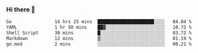 ### Hi there 👋

<!--
**yeya24/yeya24** is a ✨ _special_ ✨ repository because its `README.md` (this file) appears on your GitHub profile.

Here are some ideas to get you started:

- 🔭 I’m currently working on ...
- 🌱 I’m currently learning ...
- 👯 I’m looking to collaborate on ...
- 🤔 I’m looking for help with ...
- 💬 Ask me about ...
- 📫 How to reach me: ...
- 😄 Pronouns: ...
- ⚡ Fun fact: ...
-->

<!--START_SECTION:waka-->

```txt
Go                14 hrs 25 mins  █████████████████████░░░░   84.04 %
YAML              1 hr 50 mins    ██▓░░░░░░░░░░░░░░░░░░░░░░   10.72 %
Shell Script      38 mins         █░░░░░░░░░░░░░░░░░░░░░░░░   03.72 %
Markdown          12 mins         ▒░░░░░░░░░░░░░░░░░░░░░░░░   01.19 %
go.mod            2 mins          ░░░░░░░░░░░░░░░░░░░░░░░░░   00.21 %
```

<!--END_SECTION:waka-->
